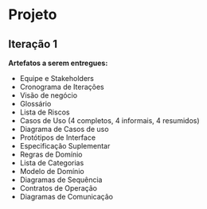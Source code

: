 # Projeto

## Iteração 1

<b>Artefatos a serem entregues:</b>

* Equipe e Stakeholders
* Cronograma de Iterações
* Visão de negócio
* Glossário
* Lista de Riscos
* Casos de Uso (4 completos, 4 informais, 4 resumidos)
* Diagrama de Casos de uso
* Protótipos de Interface
* Especificação Suplementar
* Regras de Domínio
* Lista de Categorias
* Modelo de Domínio
* Diagramas de Sequência
* Contratos de Operação
* Diagramas de Comunicação
